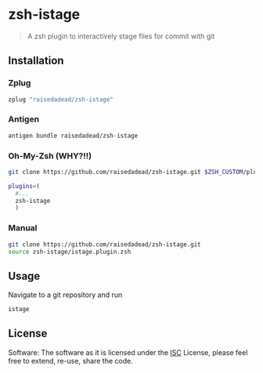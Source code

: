 # zsh-istage

> A zsh plugin to interactively stage files for commit with git

## Installation

### Zplug

```zsh
zplug "raisedadead/zsh-istage"
```

### Antigen

```zsh
antigen bundle raisedadead/zsh-istage
```

### Oh-My-Zsh (WHY?!!)

```zsh
git clone https://github.com/raisedadead/zsh-istage.git $ZSH_CUSTOM/plugins/zsh-istage
```

```zsh
plugins=(
  #...
  zsh-istage
  )
```

### Manual

```zsh
git clone https://github.com/raisedadead/zsh-istage.git
source zsh-istage/istage.plugin.zsh
```

## Usage

Navigate to a git repository and run

```zsh
istage
```

## License

Software: The software as it is licensed under the [ISC](LICENSE) License,
please feel free to extend, re-use, share the code.
